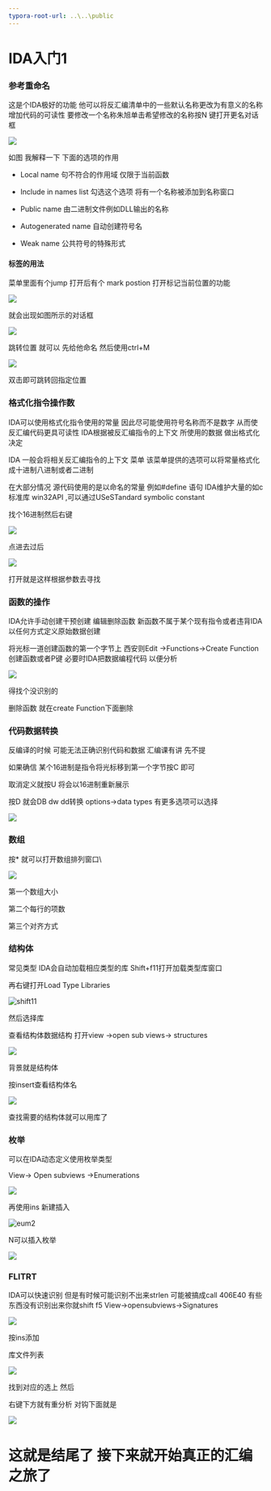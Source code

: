```yaml
---
typora-root-url: ..\..\public
---
```


# IDA入门1

### 参考重命名

这是个IDA极好的功能 他可以将反汇编清单中的一些默认名称更改为有意义的名称 增加代码的可读性 要修改一个名称朱旭单击希望修改的名称按N 键打开更名对话框

![](/studyre/pressNjiehsi.png)


如图  我解释一下 下面的选项的作用

* Local name 句不符合的作用域 仅限于当前函数

* Include in names list 勾选这个选项 将有一个名称被添加到名称窗口
* Public name 由二进制文件例如DLL输出的名称
* Autogenerated name 自动创建符号名
* Weak name 公共符号的特殊形式 

#### 标签的用法

菜单里面有个jump 打开后有个 mark postion 打开标记当前位置的功能

 ![](/studyre/markpweizhi.png)

就会出现如图所示的对话框

![](/studyre/markpshow.png)



跳转位置 就可以 先给他命名 然后使用ctrl+M

![](/studyre/ctrlm.png)

双击即可跳转回指定位置

### 格式化指令操作数 

IDA可以使用格式化指令使用的常量 因此尽可能使用符号名称而不是数字 从而使反汇编代码更具可读性 IDA根据被反汇编指令的上下文 所使用的数据 做出格式化决定

IDA 一般会将相关反汇编指令的上下文 菜单 该菜单提供的选项可以将常量格式化成十进制八进制或者二进制

在大部分情况 源代码使用的是以命名的常量 例如#define 语句 IDA维护大量的如c标准库 win32API ,可以通过USeSTandard symbolic constant

找个16进制然后右键

![](/studyre/changliangsearch.png)

点进去过后

![](/studyre/changliangliebiao.png)

打开就是这样根据参数去寻找

### 函数的操作

IDA允许手动创建干预创建 编辑删除函数 新函数不属于某个现有指令或者违背IDA以任何方式定义原始数据创建

将光标一道创建函数的第一个字节上 西安则Edit ->Functions->Create Function 创建函数或者P键 必要时IDA把数据编程代码 以便分析

![](/studyre/P.png)

得找个没识别的 

删除函数 就在create Function下面删除

### 代码数据转换 

反编译的时候 可能无法正确识别代码和数据  汇编课有讲 先不提

如果确信 某个16进制是指令将光标移到第一个字节按C 即可

取消定义就按U 将会以16进制重新展示

按D 就会DB dw dd转换 options->data types 有更多选项可以选择

![](/studyre/D.png)

### 数组

按* 就可以打开数组排列窗口\

![](/studyre/arry.png)

第一个数组大小

第二个每行的项数

第三个对齐方式

### 结构体

常见类型 IDA会自动加载相应类型的库 Shift+f11打开加载类型库窗口

再右键打开Load Type Libraries

![shift11](/studyre/shift11.png)

然后选择库

查看结构体数据结构 打开view ->open sub views-> structures

![](/studyre/jieguti.png)

背景就是结构体

按insert查看结构体名

![](/studyre/jiegouti.png)

查找需要的结构体就可以用库了



### 枚举

可以在IDA动态定义使用枚举类型

View-> Open subviews ->Enumerations

![](/studyre/eum1.png)

再使用ins 新建插入

![]()![eum2](/studyre/eum2.png)

N可以插入枚举

![](/studyre/meijv1.png)

### FLITRT

IDA可以快速识别 但是有时候可能识别不出来strlen 可能被搞成call 406E40 有些东西没有识别出来你就shift f5  View->opensubviews->Signatures  

![](/studyre/shift5.png)

按ins添加

库文件列表

![](/studyre/insku.png)

找到对应的选上 然后

右键下方就有重分析 对钩下面就是

![](/studyre/chongfenxi.png)



# 这就是结尾了 接下来就开始真正的汇编之旅了